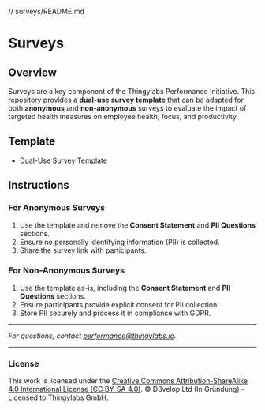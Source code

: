 // surveys/README.md
# Surveys

## Overview
Surveys are a key component of the Thingylabs Performance Initiative. This repository provides a **dual-use survey template** that can be adapted for both **anonymous** and **non-anonymous** surveys to evaluate the impact of targeted health measures on employee health, focus, and productivity.

## Template
- [Dual-Use Survey Template](./survey-template.md)

## Instructions
### For Anonymous Surveys
1. Use the template and remove the **Consent Statement** and **PII Questions** sections.
2. Ensure no personally identifying information (PII) is collected.
3. Share the survey link with participants.

### For Non-Anonymous Surveys
1. Use the template as-is, including the **Consent Statement** and **PII Questions** sections.
2. Ensure participants provide explicit consent for PII collection.
3. Store PII securely and process it in compliance with GDPR.

---

*For questions, contact [performance@thingylabs.io](mailto:performance@thingylabs.io).*

---

### License
This work is licensed under the [Creative Commons Attribution-ShareAlike 4.0 International License (CC BY-SA 4.0)](https://creativecommons.org/licenses/by-sa/4.0/). © D3velop Ltd (In Gründung) – Licensed to Thingylabs GmbH.